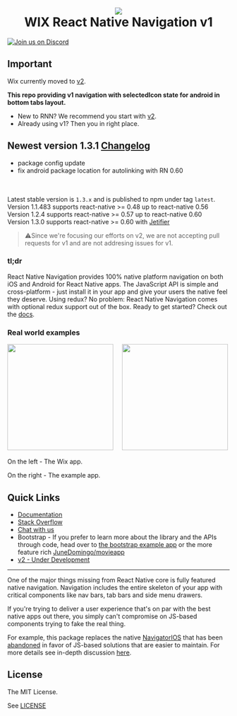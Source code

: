 
<h1 align="center">
  <img src="./logo.png"/><br>
  WIX React Native Navigation v1
</h1>

[![Join us on Discord](https://img.shields.io/badge/discord-react--native--navigation-738bd7.svg?style=flat)](https://discord.gg/DhkZjq2)

## Important
Wix currently moved to [v2](https://github.com/wix/react-native-navigation/tree/v2).

**This repo providing v1 navigation with selectedIcon state for android in bottom tabs layout.**

* New to RNN? We recommend you start with [v2](https://github.com/wix/react-native-navigation/tree/v2).
* Already using v1? Then you in right place.

## Newest version 1.3.1 [Changelog](https://github.com/mikechugunov/react-native-navigation/blob/master/CHANGELOG.md)
* package config update
* fix android package location for autolinking with RN 0.60

<br><br>Latest stable version is `1.3.x` and is published to npm under tag `latest`.  
Version 1.1.483 supports react-native >= 0.48 up to react-native 0.56  
Version 1.2.4 supports react-native >= 0.57 up to react-native 0.60  
Version 1.3.0 supports react-native >= 0.60 with [Jetifier](https://github.com/mikehardy/jetifier)  
>⚠️Since we're focusing our efforts on v2, we are not accepting pull requests for v1 and are not addresing issues for v1.

### tl;dr

React Native Navigation provides 100% native platform navigation on both iOS and Android for React Native apps.
The JavaScript API is simple and cross-platform - just install it in your app and give your users the native feel they deserve.
Using redux? No problem: React Native Navigation comes with optional redux support out of the box. Ready to get started?
Check out the [docs](https://mikechugunov.github.io/react-native-navigation/#/).

### Real world examples

<img src="https://github.com/wix/react-native/blob/master/src/videos/demo.gif?raw=true" width="240">&nbsp;&nbsp;&nbsp;&nbsp;
<img src="https://github.com/wix/react-native/blob/master/src/videos/rnn-example-demo.gif?raw=true" width="240">

On the left - The Wix app.

On the right - The example app.


## Quick Links
* [Documentation](https://mikechugunov.github.io/react-native-navigation/#/)
* [Stack Overflow](http://stackoverflow.com/questions/tagged/react-native-navigation)
* [Chat with us](https://discord.gg/DhkZjq2)
* Bootstrap - If you prefer to learn more about the library and the APIs through code, head over to [the bootstrap example app](https://github.com/wix/react-native-navigation-bootstrap) or the more feature rich [JuneDomingo/movieapp](https://github.com/JuneDomingo/movieapp)
* [v2 - Under Development](https://github.com/wix/react-native-navigation/tree/v2#react-native-navigation-v2-wip)

----

One of the major things missing from React Native core is fully featured native navigation. Navigation includes the entire skeleton of your app with critical components like nav bars, tab bars and side menu drawers.

If you're trying to deliver a user experience that's on par with the best native apps out there, you simply can't compromise on JS-based components trying to fake the real thing.

For example, this package replaces the native [NavigatorIOS](https://facebook.github.io/react-native/docs/navigatorios.html) that has been [abandoned](https://facebook.github.io/react-native/docs/navigator-comparison.html) in favor of JS-based solutions that are easier to maintain. For more details see in-depth discussion [here](https://github.com/wix/react-native-controllers#why-do-we-need-this-package).


## License

The MIT License.

See [LICENSE](LICENSE)

